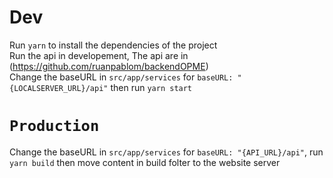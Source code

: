 
# Dev

Run ``yarn`` to install the dependencies of the project</br>
Run the api in developement, The api are in (https://github.com/ruanpablom/backendOPME)</br>
Change the baseURL in ``src/app/services`` for ``baseURL: "{LOCALSERVER_URL}/api"`` then run ``yarn start``

# `Production`

Change the baseURL in ``src/app/services`` for ``baseURL: "{API_URL}/api"``, run ``yarn build`` then move content in build folter to the website server
